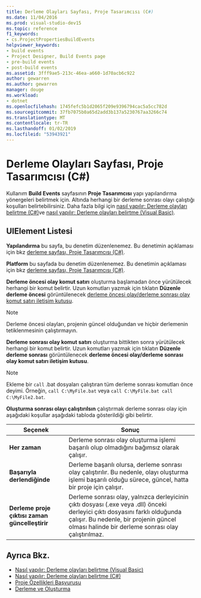```yaml
---
title: Derleme Olayları Sayfası, Proje Tasarımcısı (C#)
ms.date: 11/04/2016
ms.prod: visual-studio-dev15
ms.topic: reference
f1_keywords:
- cs.ProjectPropertiesBuildEvents
helpviewer_keywords:
- build events
- Project Designer, Build Events page
- pre-build events
- post-build events
ms.assetid: 3fff9ae5-213c-46ea-a660-1d70acb6c922
author: gewarren
ms.author: gewarren
manager: douge
ms.workload:
- dotnet
ms.openlocfilehash: 1745fefc5b1d2065f209e9396794cac5a5cc782d
ms.sourcegitcommit: 37fb7075b0a65d2add3b137a5230767aa3266c74
ms.translationtype: MT
ms.contentlocale: tr-TR
ms.lasthandoff: 01/02/2019
ms.locfileid: "53943921"
---
```

# <a name="build-events-page-project-designer-c"></a>Derleme Olayları Sayfası, Proje Tasarımcısı (C#)
Kullanım **Build Events** sayfasının **Proje Tasarımcısı** yapı yapılandırma yönergeleri belirtmek için. Altında herhangi bir derleme sonrası olayı çalıştığı koşulları belirtebilirsiniz. Daha fazla bilgi için [nasıl yapılır: Derleme olayları belirtme (C#)](../../ide/how-to-specify-build-events-csharp.md)ve [nasıl yapılır: Derleme olayları belirtme (Visual Basic)](../../ide/how-to-specify-build-events-visual-basic.md).

## <a name="uielement-list"></a>UIElement Listesi
 **Yapılandırma** bu sayfa, bu denetim düzenlenemez. Bu denetimin açıklaması için bkz [derleme sayfası, Proje Tasarımcısı (C#)](../../ide/reference/build-page-project-designer-csharp.md).

 **Platform** bu sayfada bu denetim düzenlenemez. Bu denetimin açıklaması için bkz [derleme sayfası, Proje Tasarımcısı (C#)](../../ide/reference/build-page-project-designer-csharp.md).

 **Derleme öncesi olay komut satırı** oluşturma başlamadan önce yürütülecek herhangi bir komut belirtir. Uzun komutları yazmak için tıklatın **Düzenle derleme öncesi** görüntülenecek [derleme öncesi olay/derleme sonrası olay komut satırı iletişim kutusu](../../ide/reference/pre-build-event-post-build-event-command-line-dialog-box.md).

> [!NOTE]
> Derleme öncesi olayları, projenin güncel olduğundan ve hiçbir derlemenin tetiklenmesinin çalıştırmayın.


 **Derleme sonrası olay komut satırı** oluşturma bittikten sonra yürütülecek herhangi bir komut belirtir. Uzun komutları yazmak için tıklatın **Düzenle derleme sonrası** görüntülenecek **derleme öncesi olay/derleme sonrası olay komut satırı iletişim kutusu**.

> [!NOTE]
> Ekleme bir `call` .bat dosyaları çalıştıran tüm derleme sonrası komutları önce deyimi. Örneğin, `call C:\MyFile.bat` veya `call C:\MyFile.bat call C:\MyFile2.bat`.


 **Oluşturma sonrası olayı çalıştırılsın** çalıştırmak derleme sonrası olay için aşağıdaki koşullar aşağıdaki tabloda gösterildiği gibi belirtir.

|Seçenek|Sonuç|
|------------|------------|
|**Her zaman**|Derleme sonrası olay oluşturma işlemi başarılı olup olmadığını bağımsız olarak çalışır.|
|**Başarıyla derlendiğinde**|Derleme başarılı olursa, derleme sonrası olay çalıştırılır. Bu nedenle, olayı oluşturma işlemi başarılı olduğu sürece, güncel, hatta bir proje için çalışır.|
|**Derleme proje çıktısı zaman güncelleştirir**|Derleme sonrası olay, yalnızca derleyicinin çıktı dosyası (.exe veya .dll) önceki derleyici çıktı dosyasını farklı olduğunda çalışır. Bu nedenle, bir projenin güncel olması halinde bir derleme sonrası olay çalıştırılmaz.|

## <a name="see-also"></a>Ayrıca Bkz.

- [Nasıl yapılır: Derleme olayları belirtme (Visual Basic)](../../ide/how-to-specify-build-events-visual-basic.md)
- [Nasıl yapılır: Derleme olayları belirtme (C#)](../../ide/how-to-specify-build-events-csharp.md)
- [Proje Özellikleri Başvurusu](../../ide/reference/project-properties-reference.md)
- [Derleme ve Oluşturma](../../ide/compiling-and-building-in-visual-studio.md)
